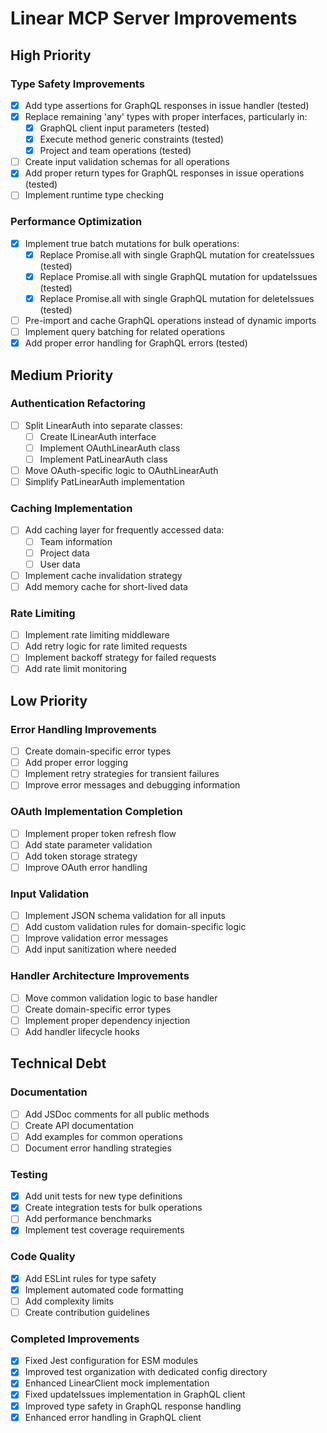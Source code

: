 # Linear MCP Server Improvements

## High Priority

### Type Safety Improvements
- [x] Add type assertions for GraphQL responses in issue handler (tested)
- [x] Replace remaining 'any' types with proper interfaces, particularly in:
  - [x] GraphQL client input parameters (tested)
  - [x] Execute method generic constraints (tested)
  - [x] Project and team operations (tested)
- [ ] Create input validation schemas for all operations
- [x] Add proper return types for GraphQL responses in issue operations (tested)
- [ ] Implement runtime type checking

### Performance Optimization
- [x] Implement true batch mutations for bulk operations:
  - [x] Replace Promise.all with single GraphQL mutation for createIssues (tested)
  - [x] Replace Promise.all with single GraphQL mutation for updateIssues (tested)
  - [x] Replace Promise.all with single GraphQL mutation for deleteIssues (tested)
- [ ] Pre-import and cache GraphQL operations instead of dynamic imports
- [ ] Implement query batching for related operations
- [x] Add proper error handling for GraphQL errors (tested)

## Medium Priority

### Authentication Refactoring
- [ ] Split LinearAuth into separate classes:
  - [ ] Create ILinearAuth interface
  - [ ] Implement OAuthLinearAuth class
  - [ ] Implement PatLinearAuth class
- [ ] Move OAuth-specific logic to OAuthLinearAuth
- [ ] Simplify PatLinearAuth implementation

### Caching Implementation
- [ ] Add caching layer for frequently accessed data:
  - [ ] Team information
  - [ ] Project data
  - [ ] User data
- [ ] Implement cache invalidation strategy
- [ ] Add memory cache for short-lived data

### Rate Limiting
- [ ] Implement rate limiting middleware
- [ ] Add retry logic for rate limited requests
- [ ] Implement backoff strategy for failed requests
- [ ] Add rate limit monitoring

## Low Priority

### Error Handling Improvements
- [ ] Create domain-specific error types
- [ ] Add proper error logging
- [ ] Implement retry strategies for transient failures
- [ ] Improve error messages and debugging information

### OAuth Implementation Completion
- [ ] Implement proper token refresh flow
- [ ] Add state parameter validation
- [ ] Add token storage strategy
- [ ] Improve OAuth error handling

### Input Validation
- [ ] Implement JSON schema validation for all inputs
- [ ] Add custom validation rules for domain-specific logic
- [ ] Improve validation error messages
- [ ] Add input sanitization where needed

### Handler Architecture Improvements
- [ ] Move common validation logic to base handler
- [ ] Create domain-specific error types
- [ ] Implement proper dependency injection
- [ ] Add handler lifecycle hooks

## Technical Debt

### Documentation
- [ ] Add JSDoc comments for all public methods
- [ ] Create API documentation
- [ ] Add examples for common operations
- [ ] Document error handling strategies

### Testing
- [x] Add unit tests for new type definitions
- [x] Create integration tests for bulk operations
- [ ] Add performance benchmarks
- [x] Implement test coverage requirements

### Code Quality
- [x] Add ESLint rules for type safety
- [x] Implement automated code formatting
- [ ] Add complexity limits
- [ ] Create contribution guidelines

### Completed Improvements
- [x] Fixed Jest configuration for ESM modules
- [x] Improved test organization with dedicated config directory
- [x] Enhanced LinearClient mock implementation
- [x] Fixed updateIssues implementation in GraphQL client
- [x] Improved type safety in GraphQL response handling
- [x] Enhanced error handling in GraphQL client
